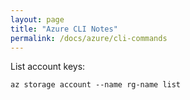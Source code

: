 ```yaml
---
layout: page
title: "Azure CLI Notes"
permalink: /docs/azure/cli-commands
---
```



List account keys:
```
az storage account --name rg-name list
```
